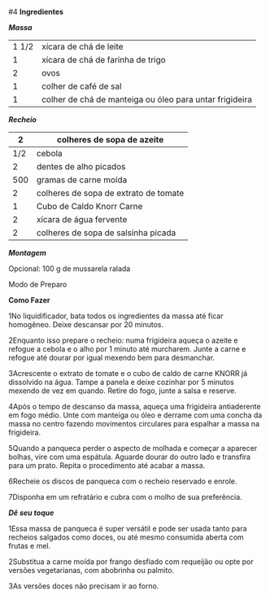 #4
**Ingredientes**

**_Massa_**

|     |     |
| --- | --- |
| 1 1/2 | xícara de chá de leite |
| 1   | xícara de chá de farinha de trigo |
| 2   | ovos |
| 1   | colher de café de sal |
| 1   | colher de chá de manteiga ou óleo para untar frigideira |

**_Recheio_**

| 2   | colheres de sopa de azeite |
| --- | --- |
| 1/2 | cebola |
| 2   | dentes de alho picados |
| 500 | gramas de carne moída |
| 2   | colheres de sopa de extrato de tomate |
| 1   | Cubo de Caldo Knorr Carne |
| 2   | xícara de água fervente |
| 2   | colheres de sopa de salsinha picada |

**_Montagem_**

Opcional: 100 g de mussarela ralada

Modo de Preparo

**Como Fazer**

1No liquidificador, bata todos os ingredientes da massa até ficar homogêneo. Deixe descansar por 20 minutos.

2Enquanto isso prepare o recheio: numa frigideira aqueça o azeite e refogue a cebola e o alho por 1 minuto até murcharem. Junte a carne e refogue até dourar por igual mexendo bem para desmanchar.

3Acrescente o extrato de tomate e o cubo de caldo de carne KNORR já dissolvido na água. Tampe a panela e deixe cozinhar por 5 minutos mexendo de vez em quando. Retire do fogo, junte a salsa e reserve.

4Após o tempo de descanso da massa, aqueça uma frigideira antiaderente em fogo médio. Unte com manteiga ou óleo e derrame com uma concha da massa no centro fazendo movimentos circulares para espalhar a massa na frigideira.

5Quando a panqueca perder o aspecto de molhada e começar a aparecer bolhas, vire com uma espátula. Aguarde dourar do outro lado e transfira para um prato. Repita o procedimento até acabar a massa.

6Recheie os discos de panqueca com o recheio reservado e enrole.

7Disponha em um refratário e cubra com o molho de sua preferência.

**_Dê seu toque_**

1Essa massa de panqueca é super versátil e pode ser usada tanto para recheios salgados como doces, ou até mesmo consumida aberta com frutas e mel.

2Substitua a carne moída por frango desfiado com requeijão ou opte por versões vegetarianas, com abobrinha ou palmito.

3As versões doces não precisam ir ao forno.
